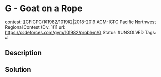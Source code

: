 # G - Goat on a Rope

contest: [[CFICPC/101982/101982|2018-2019 ACM-ICPC Pacific Northwest Regional Contest (Div. 1)]]
url: https://codeforces.com/gym/101982/problem/G
Status: #UNSOLVED
Tags: #

## Description

## Solution

